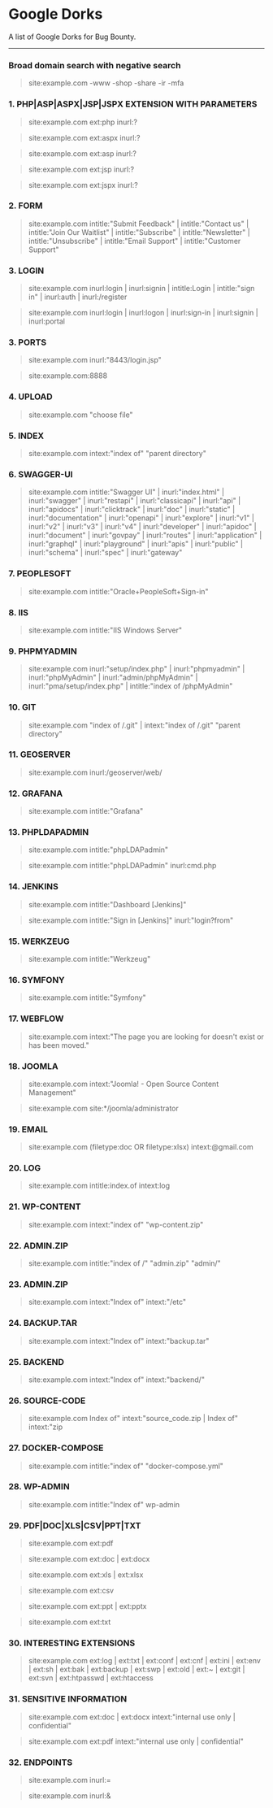 # Google Dorks

A list of Google Dorks for Bug Bounty.

---
### Broad domain search with negative search

> site:example.com -www -shop -share -ir -mfa

### 1. PHP|ASP|ASPX|JSP|JSPX EXTENSION WITH PARAMETERS

> site:example.com ext:php inurl:?

> site:example.com ext:aspx inurl:?

> site:example.com ext:asp inurl:?

> site:example.com ext:jsp inurl:?

> site:example.com ext:jspx inurl:?

### 2. FORM
> site:example.com intitle:"Submit Feedback" | intitle:"Contact us" | intitle:"Join Our Waitlist" | intitle:"Subscribe" | intitle:"Newsletter" | intitle:"Unsubscribe" | intitle:"Email Support" | intitle:"Customer Support"

### 3. LOGIN
> site:example.com inurl:login | inurl:signin | intitle:Login | intitle:"sign in" | inurl:auth | inurl:/register

> site:example.com inurl:login | inurl:logon | inurl:sign-in | inurl:signin | inurl:portal

### 3. PORTS
> site:example.com inurl:"8443/login.jsp"

> site:example.com:8888

### 4. UPLOAD
> site:example.com "choose file"

### 5. INDEX
> site:example.com intext:"index of" "parent directory"

### 6. SWAGGER-UI
> site:example.com intitle:"Swagger UI" | inurl:"index.html" | inurl:"swagger" | inurl:"restapi" | inurl:"classicapi" | inurl:"api" | inurl:"apidocs" | inurl:"clicktrack" | inurl:"doc" | inurl:"static" | inurl:"documentation" | inurl:"openapi" | inurl:"explore" | inurl:"v1" | inurl:"v2" | inurl:"v3" | inurl:"v4" | inurl:"developer" | inurl:"apidoc" | inurl:"document" | inurl:"govpay" | inurl:"routes" | inurl:"application" | inurl:"graphql" | inurl:"playground" | inurl:"apis" | inurl:"public" | inurl:"schema" | inurl:"spec" | inurl:"gateway"

### 7. PEOPLESOFT
> site:example.com intitle:"Oracle+PeopleSoft+Sign-in"

### 8. IIS
> site:example.com intitle:"IIS Windows Server"

### 9. PHPMYADMIN
> site:example.com inurl:"setup/index.php" | inurl:"phpmyadmin" | inurl:"phpMyAdmin" | inurl:"admin/phpMyAdmin" | inurl:"pma/setup/index.php" | intitle:"index of /phpMyAdmin"

### 10. GIT
> site:example.com "index of /.git" | intext:"index of /.git" "parent directory"

### 11. GEOSERVER
> site:example.com inurl:/geoserver/web/

### 12. GRAFANA
> site:example.com intitle:"Grafana"

### 13. PHPLDAPADMIN
> site:example.com intitle:"phpLDAPadmin"

> site:example.com intitle:"phpLDAPadmin" inurl:cmd.php

### 14. JENKINS
> site:example.com intitle:"Dashboard [Jenkins]"

> site:example.com intitle:"Sign in [Jenkins]" inurl:"login?from" 

### 15. WERKZEUG
> site:example.com intitle:"Werkzeug"

### 16. SYMFONY
> site:example.com intitle:"Symfony"

### 17. WEBFLOW
> site:example.com intext:"The page you are looking for doesn't exist or has been moved."

### 18. JOOMLA
> site:example.com intext:"Joomla! - Open Source Content Management"

> site:example.com site:*/joomla/administrator

### 19. EMAIL
> site:example.com (filetype:doc OR filetype:xlsx) intext:@gmail.com

### 20. LOG
> site:example.com intitle:index.of intext:log

### 21. WP-CONTENT
> site:example.com intext:"index of" "wp-content.zip"

### 22. ADMIN.ZIP
> site:example.com intitle:"index of /" "admin.zip" "admin/"

### 23. ADMIN.ZIP
> site:example.com intext:"Index of" intext:"/etc"

### 24. BACKUP.TAR
> site:example.com intext:"Index of" intext:"backup.tar"

### 25. BACKEND
> site:example.com intext:"Index of" intext:"backend/"

### 26. SOURCE-CODE
> site:example.com Index of" intext:"source_code.zip | Index of" intext:"zip

### 27. DOCKER-COMPOSE
> site:example.com intitle:"index of" "docker-compose.yml"

### 28. WP-ADMIN
> site:example.com intitle:"Index of" wp-admin

### 29. PDF|DOC|XLS|CSV|PPT|TXT
> site:example.com ext:pdf

> site:example.com ext:doc | ext:docx

> site:example.com ext:xls | ext:xlsx

> site:example.com ext:csv

> site:example.com ext:ppt | ext:pptx

> site:example.com ext:txt

### 30. INTERESTING EXTENSIONS
> site:example.com ext:log | ext:txt | ext:conf | ext:cnf | ext:ini | ext:env | ext:sh | ext:bak | ext:backup | ext:swp | ext:old | ext:~ | ext:git | ext:svn | ext:htpasswd | ext:htaccess

### 31. SENSITIVE INFORMATION
> site:example.com ext:doc | ext:docx intext:"internal use only | confidential"

> site:example.com ext:pdf intext:"internal use only | confidential"

### 32. ENDPOINTS
> site:example.com inurl:=

> site:example.com inurl:&
